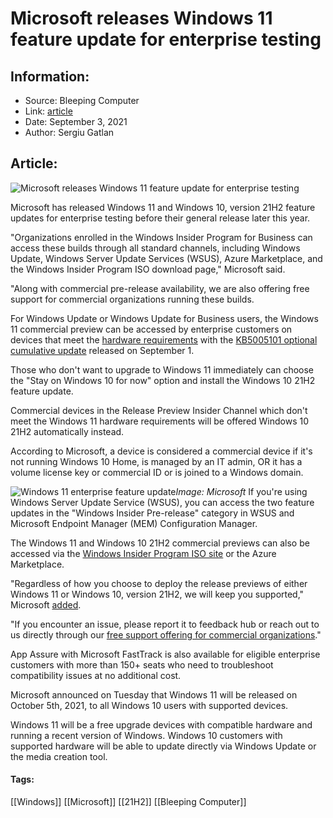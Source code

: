 # Microsoft releases Windows 11 feature update for enterprise testing
### 

## Information:
+ Source: Bleeping Computer
+ Link: [article](https://www.bleepingcomputer.com/news/microsoft/microsoft-releases-windows-11-feature-update-for-enterprise-testing/)
+ Date: September 3, 2021
+ Author: Sergiu Gatlan


## Article:
![Microsoft releases Windows 11 feature update for enterprise testing](https://www.bleepstatic.com/content/hl-images/2021/09/01/Windows-11.jpg)


Microsoft has released Windows 11 and Windows 10, version 21H2 feature updates for enterprise testing before their general release later this year.


"Organizations enrolled in the Windows Insider Program for Business can access these builds through all standard channels, including Windows Update, Windows Server Update Services (WSUS), Azure Marketplace, and the Windows Insider Program ISO download page," Microsoft said.


"Along with commercial pre-release availability, we are also offering free support for commercial organizations running these builds. 


For Windows Update or Windows Update for Business users, the Windows 11 commercial preview can be accessed by enterprise customers on devices that meet the [hardware requirements](https://docs.microsoft.com/windows/whats-new/windows-11-requirements) with the [KB5005101 optional cumulative update](https://www.bleepingcomputer.com/news/microsoft/windows-10-kb5005101-cumulative-update-released-with-34-fixes/) released on September 1.


Those who don't want to upgrade to Windows 11 immediately can choose the "Stay on Windows 10 for now" option and install the Windows 10 21H2 feature update.


Commercial devices in the Release Preview Insider Channel which don't meet the Windows 11 hardware requirements will be offered Windows 10 21H2 automatically instead.


According to Microsoft, a device is considered a commercial device if it's not running Windows 10 Home, is managed by an IT admin, OR it has a volume license key or commercial ID or is joined to a Windows domain.



![Windows 11 enterprise feature update](https://www.bleepstatic.com/images/news/u/1109292/2021/Windows%2011%20enterprise%20feature%20update.png)*Image: Microsoft*
If you're using Windows Server Update Service (WSUS), you can access the two feature updates in the "Windows Insider Pre-release" category in WSUS and Microsoft Endpoint Manager (MEM) Configuration Manager.


The Windows 11 and Windows 10 21H2 commercial previews can also be accessed via the [Windows Insider Program ISO site](https://aka.ms/WIPISO) or the Azure Marketplace.


"Regardless of how you choose to deploy the release previews of either Windows 11 or Windows 10, version 21H2, we will keep you supported," Microsoft [added](https://techcommunity.microsoft.com/t5/windows-it-pro-blog/commercial-previews-for-windows-11-and-windows-10-version-21h2/ba-p/2676467).


"If you encounter an issue, please report it to feedback hub or reach out to us directly through our [free support offering for commercial organizations](https://support.serviceshub.microsoft.com/supportforbusiness/create?sapId=39fc4a93-68cd-5a19-f91b-f0b349a098f3)."


App Assure with Microsoft FastTrack is also available for eligible enterprise customers with more than 150+ seats who need to troubleshoot compatibility issues at no additional cost.


Microsoft announced on Tuesday that Windows 11 will be released on October 5th, 2021, to all Windows 10 users with supported devices.


Windows 11 will be a free upgrade devices with compatible hardware and running a recent version of Windows. Windows 10 customers with supported hardware will be able to update directly via Windows Update or the media creation tool.




#### Tags:
[[Windows]] [[Microsoft]] [[21H2]] [[Bleeping Computer]]
